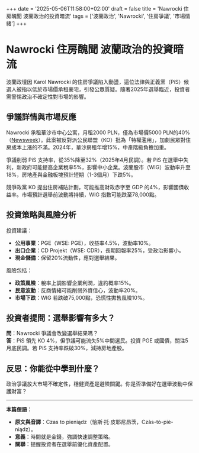 +++
date = '2025-05-06T11:58:00+02:00'
draft = false
title = 'Nawrocki 住房醜聞 波蘭政治的投資暗流'
tags = ['波蘭政治', 'Nawrocki', '住房爭議', '市場情緒']
+++

# Nawrocki 住房醜聞 波蘭政治的投資暗流

波蘭政壇因 Karol Nawrocki 的住房爭議陷入動盪，這位法律與正義黨（PiS）候選人被指以低於市場價承租豪宅，引發公眾質疑。隨著2025年選舉臨近，投資者需警惕政治不確定性對市場的影響。

## 爭議詳情與市場反應

Nawrocki 承租華沙市中心公寓，月租2000 PLN，僅為市場價5000 PLN的40%（[Newsweek](https://www.newsweek.pl/polska/polityka/co-wyborcy-pis-mysla-o-aferze-z-mieszkaniem-nawrockiego-zapytalismy-ich-o-to/wqvn9cz)）。此案被反對派公民聯盟（KO）批為「特權濫用」，加劇民眾對住房成本上漲的不滿。2024年，華沙房租年增15%，中產階級負擔加重。

爭議削弱 PiS 支持率，從35%降至32%（2025年4月民調）。若 PiS 在選舉中失利，新政府可能提高企業稅率5%，影響中小企業。波蘭股市（WIG）波動率升至18%，房地產與金融板塊預計短期（1-3個月）下跌5%。

競爭政黨 KO 提出住房補貼計劃，可能推高財政赤字至 GDP 的4%，影響國債收益率。市場預計選舉前波動將持續，WIG 指數可能跌至78,000點。

## 投資策略與風險分析

投資建議：
- **公用事業**：PGE（WSE: PGE），收益率4.5%，波動率10%。
- **出口企業**：CD Projekt（WSE: CDR），長期回報率25%，受政治影響小。
- **現金儲備**：保留20%流動性，應對選舉結果。

風險包括：
- **政策風險**：稅率上調影響企業利潤，違約概率15%。
- **民意波動**：反商情緒可能削弱外資信心，波動率20%。
- **市場下跌**：WIG 若跌破75,000點，恐慌性拋售風險10%。

## 投資者提問：選舉影響有多大？

**問**：Nawrocki 爭議會改變選舉結果嗎？  
**答**：PiS 領先 KO 4%，但爭議可能流失5%中間選民。投資 PGE 或國債，關注5月底民調。若 PiS 支持率跌破30%，減持房地產股。

## 反思：你能從中學到什麼？

政治爭議放大市場不確定性，穩健資產是避險關鍵。你是否準備好在選舉波動中保護財富？

---

**本篇俚語**：  
- **原文與音譯**：Czas to pieniądz（恰斯·托·皮耶尼昂茨，Czàs-tò-piè-niądz）。  
- **意義**：時間就是金錢，強調快速調整策略。  
- **關聯**：提醒投資者在選舉前優化資產配置。